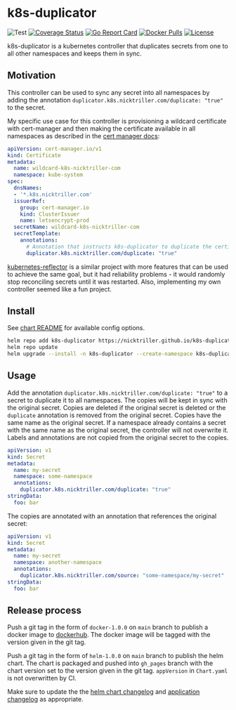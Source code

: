 # k8s-duplicator

![Test](https://github.com/Nick-Triller/k8s-duplicator/actions/workflows/test.yml/badge.svg)
[![Coverage Status](https://coveralls.io/repos/github/Nick-Triller/k8s-duplicator/badge.svg?branch=main)](https://coveralls.io/github/Nick-Triller/k8s-duplicator?branch=main)
[![Go Report Card](https://goreportcard.com/badge/github.com/Nick-Triller/k8s-duplicator)](https://goreportcard.com/report/github.com/Nick-Triller/k8s-duplicator)
[![Docker Pulls](https://img.shields.io/docker/pulls/nicktriller/k8s-duplicator)](https://hub.docker.com/r/nicktriller/k8s-duplicator)
[![License](https://img.shields.io/badge/License-Apache_2.0-blue.svg)](https://opensource.org/licenses/Apache-2.0)

k8s-duplicator is a kubernetes controller that duplicates secrets from one to
all other namespaces and keeps them in sync.

## Motivation

This controller can be used to sync any secret into all namespaces by adding the
annotation `duplicator.k8s.nicktriller.com/duplicate: "true"` to the secret.

My specific use case for this controller is provisioning a wildcard certificate
with cert-manager and then making the certificate available in all namespaces as described in the
[cert manager docs](https://cert-manager.io/docs/devops-tips/syncing-secrets-across-namespaces/):
```yaml
apiVersion: cert-manager.io/v1
kind: Certificate
metadata:
  name: wildcard-k8s-nicktriller-com
  namespace: kube-system
spec:
  dnsNames:
  - '*.k8s.nicktriller.com'
  issuerRef:
    group: cert-manager.io
    kind: ClusterIssuer
    name: letsencrypt-prod
  secretName: wildcard-k8s-nicktriller-com
  secretTemplate:
    annotations:
      # Annotation that instructs k8s-duplicator to duplicate the certificate secret to all namespaces
      duplicator.k8s.nicktriller.com/duplicate: "true"
```

[kubernetes-reflector](https://github.com/emberstack/kubernetes-reflector)
is a similar project with more features that can be used to achieve the same goal,
but it had reliability problems - it would randomly stop reconciling secrets until it was restarted.
Also, implementing my own controller seemed like a fun project.

## Install

See [chart README](./charts/k8s-duplicator/README.md) for available config options.

```bash
helm repo add k8s-duplicator https://nicktriller.github.io/k8s-duplicator/
helm repo update
helm upgrade --install -n k8s-duplicator --create-namespace k8s-duplicator k8s-duplicator/k8s-duplicator
```

## Usage

Add the annotation `duplicator.k8s.nicktriller.com/duplicate: "true"` to a secret to duplicate it to all namespaces.
The copies will be kept in sync with the original secret.
Copies are deleted if the original secret is deleted or the `duplicate` annotation is removed from the original secret.
Copies have the same name as the original secret.
If a namespace already contains a secret with the same name as the original secret, the controller will not overwrite it.
Labels and annotations are not copied from the original secret to the copies.

```yaml
apiVersion: v1
kind: Secret
metadata:
  name: my-secret
  namespace: some-namespace
  annotations:
    duplicator.k8s.nicktriller.com/duplicate: "true"
stringData:
  foo: bar
```

The copies are annotated with an annotation that references the original secret:
```yaml
apiVersion: v1
kind: Secret
metadata:
  name: my-secret
  namespace: another-namespace
  annotations:
    duplicator.k8s.nicktriller.com/source: "some-namespace/my-secret"
stringData:
  foo: bar
```

## Release process

Push a git tag in the form of `docker-1.0.0` on `main` branch to publish a
docker image to [dockerhub](https://hub.docker.com/r/nicktriller/k8s-duplicator).
The docker image will be tagged with the version given in the git tag.

Push a git tag in the form of `helm-1.0.0` on `main` branch to publish the helm chart.
The chart is packaged and pushed into `gh_pages` branch with the chart version set to the
version given in the git tag.
`appVersion` in `Chart.yaml` is not overwritten by CI.

Make sure to update the the [helm chart changelog](./charts/k8s-duplicator/CHANGELOG.md)
and [application changelog](./CHANGELOG.md) as appropriate.
